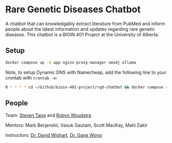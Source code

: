 # Rare Genetic Diseases Chatbot

A chatbot that can knowledgably extract literature from PubMed and inform people
about the latest information and updates regarding rare genetic diseases.
This chatbot is a BIOIN 401 Project at the University of Alberta.

## Setup
```bash
docker compose up -d app nginx-proxy-manager neo4j ollama
```

Note, to setup Dynamic DNS with Namecheap, add the following line to your crontab with `crontab -e`:
```bash
0 * * * * cd ~/Github/bioin-401-project/rgd-chatbot && docker compose run namecheap-ddns
```

## People
Team: [Steven Tang](https://github.com/steventango) and [Robyn Woudstra](https://github.com/rwoudstr)

Mentors: Mark Berjanskii, Vasuk Gautam, Scott MacKay, Mahi Zakir

Instructors: [Dr. David Wishart](https://www.wishartlab.com/members/david-wishart), [Dr. Gane Wong](https://sites.google.com/a/ualberta.ca/professor-gane-ka-shu-wong/)

